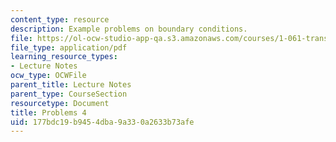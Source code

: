 ```yaml
---
content_type: resource
description: Example problems on boundary conditions.
file: https://ol-ocw-studio-app-qa.s3.amazonaws.com/courses/1-061-transport-processes-in-the-environment-fall-2008/177bdc19b9454dba9a330a2633b73afe_problems4.pdf
file_type: application/pdf
learning_resource_types:
- Lecture Notes
ocw_type: OCWFile
parent_title: Lecture Notes
parent_type: CourseSection
resourcetype: Document
title: Problems 4
uid: 177bdc19-b945-4dba-9a33-0a2633b73afe
---
```

